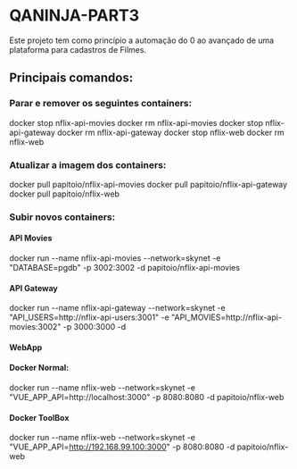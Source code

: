 # QANINJA-PART3


Este projeto tem como princípio a automação do 0 ao avançado de uma plataforma para cadastros de Filmes. 

## Principais comandos:

### Parar e remover os seguintes containers:

docker stop nflix-api-movies
docker rm nflix-api-movies
docker stop nflix-api-gateway
docker rm nflix-api-gateway
docker stop nflix-web
docker rm nflix-web


### Atualizar a imagem dos containers:
docker pull papitoio/nflix-api-movies
docker pull papitoio/nflix-api-gateway
docker pull papitoio/nflix-web

### Subir novos containers:

#### API Movies
docker run --name nflix-api-movies --network=skynet -e "DATABASE=pgdb" -p 3002:3002 -d papitoio/nflix-api-movies

#### API Gateway
docker run --name nflix-api-gateway --network=skynet -e "API_USERS=http://nflix-api-users:3001" -e "API_MOVIES=http://nflix-api-movies:3002" -p 3000:3000 -d

#### WebApp

#### Docker Normal:​

docker run --name nflix-web --network=skynet -e "VUE_APP_API=http://localhost:3000" -p 8080:8080 -d papitoio/nflix-web

#### Docker ToolBox

docker run --name nflix-web --network=skynet -e "VUE_APP_API=http://192.168.99.100:3000" -p 8080:8080 -d papitoio/nflix-web
